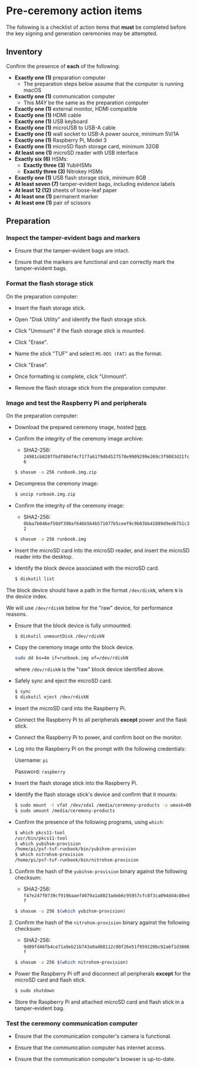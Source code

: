 Pre-ceremony action items
=========================

The following is a checklist of action items that **must** be completed
before the key signing and generation ceremonies may be attempted.

## Inventory

Confirm the presence of **each** of the following:

* **Exactly one (1)** preparation computer
  * The preparation steps below assume that the computer is running macOS
* **Exactly one (1)** communication computer
  * This *MAY* be the same as the preparation computer
* **Exactly one (1)** external monitor, HDMI compatible
* **Exactly one (1)** HDMI cable
* **Exactly one (1)** USB keyboard
* **Exactly one (1)** microUSB to USB-A cable
* **Exactly one (1)** wall socket to USB-A power source, minimum 5V/1A
* **Exactly one (1)** Raspberry Pi, Model 3
* **Exactly one (1)** microSD flash storage card, minimum 32GB
* **At least one (1)** microSD reader with USB interface
* **Exactly six (6)** HSMs:
  * **Exactly three (3)** YubiHSMs
  * **Exactly three (3)** Nitrokey HSMs
* **Exactly one (1)** USB flash storage stick, minimum 8GB
* **At least seven (7)** tamper-evident bags, including evidence labels
* **At least 12 (12)** sheets of loose-leaf paper
* **At least one (1)** permanent marker
* **At least one (1)** pair of scissors

## Preparation

### Inspect the tamper-evident bags and markers

* Ensure that the tamper-evident bags are intact.

* Ensure that the markers are functional and can correctly mark the tamper-evident bags.

### Format the flash storage stick

On the preparation computer:

* Insert the flash storage stick.

* Open "Disk Utility" and identify the flash storage stick.

* Click "Unmount" if the flash storage stick is mounted.

* Click "Erase".

* Name the stick "TUF" and select `MS-DOS (FAT)` as the format.

* Click "Erase".

* Once formatting is complete, click "Unmount".

* Remove the flash storage stick from the preparation computer.

### Image and test the Raspberry Pi and peripherals

On the preparation computer:

* Download the prepared ceremony image, hosted [here](https://drive.google.com/file/d/1YJyOGuhXkOVXxXk4p70_s5u4plOBAAC8/view?usp=sharing).

* Confirm the integrity of the ceremony image archive:

    * SHA2-256: `24981cb828ffbdf804f4cf177a6179d64527570e9909299e269c3f9083d21fc6`

    ```bash
    $ shasum -a 256 runbook.img.zip
    ```

* Decompress the ceremony image:

    ```bash
    $ unzip runbook.img.zip
    ```

* Confirm the integrity of the ceremony image:

    * SHA2-256: `0bba7b046ef50df390af646b564b571077b5ceef9c9b03bb41089d9ed6751c32`

    ```bash
    $ shasum -a 256 runbook.img
    ```

* Insert the microSD card into the microSD reader, and insert the microSD reader into the
desktop.

* Identify the block device associated with the microSD card.

    ```bash
    $ diskutil list
    ```

The block device should have a path in the format `/dev/diskN`, where `N` is the device index.

We will use `/dev/rdiskN` below for the "raw" device, for performance reasons.

* Ensure that the block device is fully unmounted.

    ```bash
    $ diskutil unmountDisk /dev/rdiskN
    ```

* Copy the ceremony image onto the block device.

    ```bash
    sudo dd bs=4m if=runbook.img of=/dev/rdiskN
    ```

    where `/dev/rdiskN` is the "raw" block device identified above.

* Safely sync and eject the microSD card.

    ```bash
    $ sync
    $ diskutil eject /dev/rdiskN
    ```

* Insert the microSD card into the Raspberry Pi.

* Connect the Raspberry Pi to all peripherals **except** power and the flask stick.

* Connect the Raspberry Pi to power, and confirm boot on the monitor.

* Log into the Raspberry Pi on the prompt with the following credentials:

    Username: `pi`

    Password: `raspberry`

* Insert the flash storage stick into the Raspberry Pi.

* Identify the flash storage stick's device and confirm that it mounts:

    ```bash
    $ sudo mount -t vfat /dev/sda1 /media/ceremony-products -o umask=000
    $ sudo umount /media/ceremony-products
    ```

* Confirm the presence of the following programs, using `which`:

    ```bash
    $ which pkcs11-tool
    /usr/bin/pkcs11-tool
    $ which yubihsm-provision
    /home/pi/psf-tuf-runbook/bin/yubihsm-provision
    $ which nitrohsm-provision
    /home/pi/psf-tuf-runbook/bin/nitrohsm-provision
    ```

1. Confirm the hash of the `yubihsm-provision` binary against the following checksum:

    * SHA2-256: `f47e247f0739cf919baaef4079a1a8023adeb6c95957cfc8f3ca094dd4c80edf`

    ```bash
    $ shasum -a 256 $(which yubihsm-provision)
    ```

1. Confirm the hash of the `nitrohsm-provision` binary against the following checksum:

    * SHA2-256: `9d89fd46fb4ce71a9eb21b743a0ad68112c80f26e51f959120bc92a6f1d3806f`

    ```bash
    $ shasum -a 256 $(which nitrohsm-provision)
    ```

* Power the Raspberry Pi off and disconnect all peripherals **except** for the microSD card
and flash stick.

    ```bash
    $ sudo shutdown
    ```

* Store the Raspberry Pi and attached microSD card and flash stick in a tamper-evident bag.

### Test the ceremony communication computer

* Ensure that the communication computer's camera is functional.

* Ensure that the communication computer has internet access.

* Ensure that the communication computer's browser is up-to-date.
